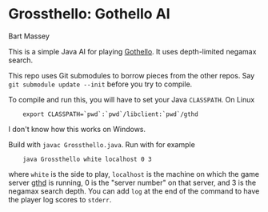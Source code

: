 # Grossthello: Gothello AI
Bart Massey

This is a simple Java AI for playing
[Gothello](http://pdx-cs-ai.github.io/gothello-project). It
uses depth-limited negamax search.

This repo uses Git submodules to borrow pieces from the
other repos. Say `git submodule update --init` before you
try to compile.

To compile and run this, you will have to set your Java
`CLASSPATH`. On Linux

        export CLASSPATH=`pwd`:`pwd`/libclient:`pwd`/gthd

I don't know how this works on Windows.

Build with `javac Grossthello.java`. Run with for example

        java Grossthello white localhost 0 3

where `white` is the side to play, `localhost` is the
machine on which the game server
[gthd](http://pdx-cs-ai.github.com/gothello-gthd) is
running, 0 is the "server number" on that server, and
3 is the negamax search depth. You can add `log` at the end
of the command to have the player log scores to `stderr`.
